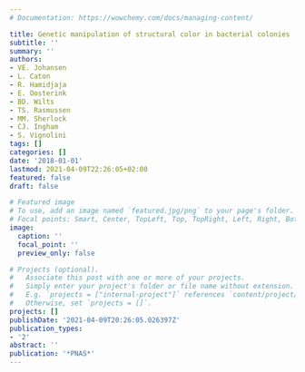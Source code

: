 ```yaml
---
# Documentation: https://wowchemy.com/docs/managing-content/

title: Genetic manipulation of structural color in bacterial colonies
subtitle: ''
summary: ''
authors:
- VE. Johansen
- L. Caton
- R. Hamidjaja
- E. Oosterink
- BD. Wilts
- TS. Rasmussen
- MM. Sherlock
- CJ. Ingham
- S. Vignolini
tags: []
categories: []
date: '2018-01-01'
lastmod: 2021-04-09T22:26:05+02:00
featured: false
draft: false

# Featured image
# To use, add an image named `featured.jpg/png` to your page's folder.
# Focal points: Smart, Center, TopLeft, Top, TopRight, Left, Right, BottomLeft, Bottom, BottomRight.
image:
  caption: ''
  focal_point: ''
  preview_only: false

# Projects (optional).
#   Associate this post with one or more of your projects.
#   Simply enter your project's folder or file name without extension.
#   E.g. `projects = ["internal-project"]` references `content/project/deep-learning/index.md`.
#   Otherwise, set `projects = []`.
projects: []
publishDate: '2021-04-09T20:26:05.026397Z'
publication_types:
- '2'
abstract: ''
publication: '*PNAS*'
---
```

